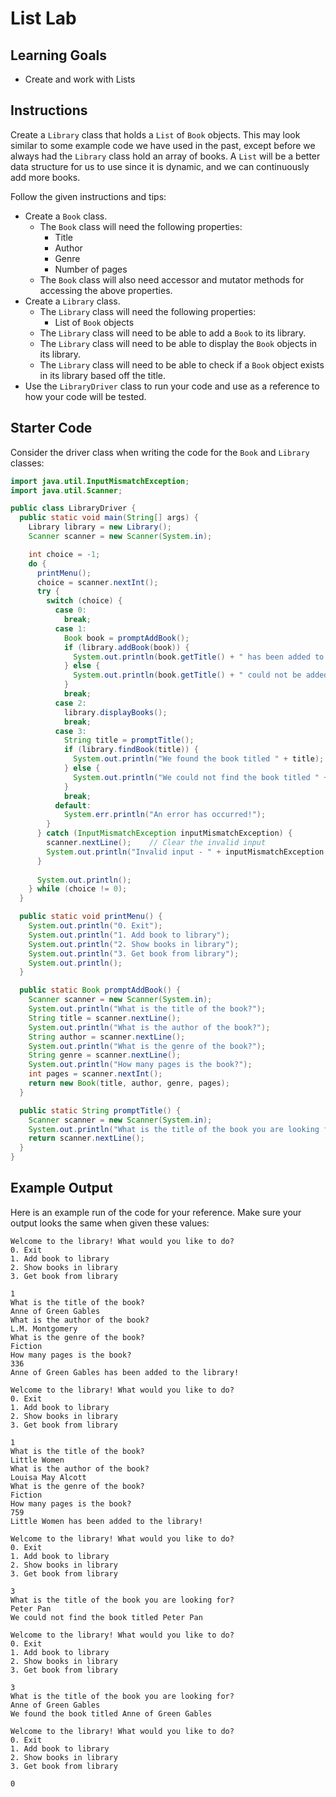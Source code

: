 # List Lab

## Learning Goals

- Create and work with Lists

## Instructions

Create a `Library` class that holds a `List` of `Book` objects. This may look
similar to some example code we have used in the past, except before we always
had the `Library` class hold an array of books. A `List` will be a better data
structure for us to use since it is dynamic, and we can continuously add more
books.

Follow the given instructions and tips:

- Create a `Book` class.
  - The `Book` class will need the following properties:
    - Title
    - Author
    - Genre
    - Number of pages
  - The `Book` class will also need accessor and mutator methods for accessing
    the above properties.
- Create a `Library` class.
  - The `Library` class will need the following properties:
    - List of `Book` objects
  - The `Library` class will need to be able to add a `Book` to its library.
  - The `Library` class will need to be able to display the `Book` objects in
    its library.
  - The `Library` class will need to be able to check if a `Book` object exists
    in its library based off the title.
- Use the `LibraryDriver` class to run your code and use as a reference to how
  your code will be tested.

## Starter Code

Consider the driver class when writing the code for the `Book` and `Library`
classes:

```java
import java.util.InputMismatchException;
import java.util.Scanner;

public class LibraryDriver {
  public static void main(String[] args) {
    Library library = new Library();
    Scanner scanner = new Scanner(System.in);

    int choice = -1;
    do {
      printMenu();
      choice = scanner.nextInt();
      try {
        switch (choice) {
          case 0:
            break;
          case 1:
            Book book = promptAddBook();
            if (library.addBook(book)) {
              System.out.println(book.getTitle() + " has been added to the library!");
            } else {
              System.out.println(book.getTitle() + " could not be added to the library.");
            }
            break;
          case 2:
            library.displayBooks();
            break;
          case 3:
            String title = promptTitle();
            if (library.findBook(title)) {
              System.out.println("We found the book titled " + title);
            } else {
              System.out.println("We could not find the book titled " + title);
            }
            break;
          default:
            System.err.println("An error has occurred!");
        }
      } catch (InputMismatchException inputMismatchException) {
        scanner.nextLine();    // Clear the invalid input
        System.out.println("Invalid input - " + inputMismatchException.getMessage());
      }
      
      System.out.println();
    } while (choice != 0);
  }

  public static void printMenu() {
    System.out.println("0. Exit");
    System.out.println("1. Add book to library");
    System.out.println("2. Show books in library");
    System.out.println("3. Get book from library");
    System.out.println();
  }

  public static Book promptAddBook() {
    Scanner scanner = new Scanner(System.in);
    System.out.println("What is the title of the book?");
    String title = scanner.nextLine();
    System.out.println("What is the author of the book?");
    String author = scanner.nextLine();
    System.out.println("What is the genre of the book?");
    String genre = scanner.nextLine();
    System.out.println("How many pages is the book?");
    int pages = scanner.nextInt();
    return new Book(title, author, genre, pages);
  }

  public static String promptTitle() {
    Scanner scanner = new Scanner(System.in);
    System.out.println("What is the title of the book you are looking for?");
    return scanner.nextLine();
  }
}
```

## Example Output

Here is an example run of the code for your reference. Make sure your output
looks the same when given these values:

```plaintext
Welcome to the library! What would you like to do?
0. Exit
1. Add book to library
2. Show books in library
3. Get book from library

1
What is the title of the book?
Anne of Green Gables
What is the author of the book?
L.M. Montgomery
What is the genre of the book?
Fiction
How many pages is the book?
336
Anne of Green Gables has been added to the library!

Welcome to the library! What would you like to do?
0. Exit
1. Add book to library
2. Show books in library
3. Get book from library

1
What is the title of the book?
Little Women
What is the author of the book?
Louisa May Alcott
What is the genre of the book?
Fiction
How many pages is the book?
759
Little Women has been added to the library!

Welcome to the library! What would you like to do?
0. Exit
1. Add book to library
2. Show books in library
3. Get book from library

3
What is the title of the book you are looking for?
Peter Pan
We could not find the book titled Peter Pan

Welcome to the library! What would you like to do?
0. Exit
1. Add book to library
2. Show books in library
3. Get book from library

3
What is the title of the book you are looking for?
Anne of Green Gables
We found the book titled Anne of Green Gables

Welcome to the library! What would you like to do?
0. Exit
1. Add book to library
2. Show books in library
3. Get book from library

0
```
